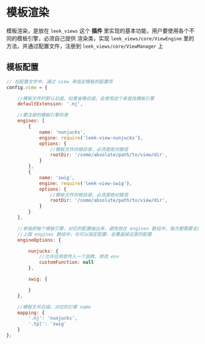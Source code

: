 # 模板渲染

模板渲染，是放在 `leek_views` 这个 **插件** 里实现的基本功能，用户要使用各个不同的模板引擎，必须自己提供
渲染类，实现 `leek_views/core/ViewEngine` 里的方法，并通过配置文件，注册到 `leek_views/core/ViewManager`
上


## 模板配置

```javascript
// 在配置文件中，通过 view 来指定模板的配置项
config.view = {

    //模板文件的默认后缀，如果省略后缀，会使用这个来查找模板引擎
    defaultExtension: '.nj',

    //要注册的模板引擎列表
    engines: [
        {
            name: 'nunjucks',
            engine: require('leek-view-nunjucks'),
            options: {
                //模板文件的根目录，必须是绝对路径
                rootDir: '/some/absolute/path/to/view/dir',
            }
        },
        {
            name: 'swig',
            engine: require('leek-view-swig'),
            options: {
                //模板文件的根目录，必须是绝对路径
                rootDir: '/some/absolute/path/to/view/dir',
            }
        }
    ],

    //单独把每个模板引擎，对应的配置抽出来，避免放在 engines 数组中，每次都需要全部指定
    //上面 engines 数组中，也可以指定配置，会覆盖掉这里的配置
    engineOptions: {

        nunjucks: {
            //允许应用层传入一个函数，修改 env
            customFunction: null
        },

        swig: {

        }
    },

    //模板文件后缀，对应的引擎 name
    mapping: {
        '.nj': 'nunjucks',
        '.tpl': 'swig'
    }
};
```


